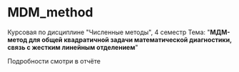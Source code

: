 # MDM_method

Курсовая по дисциплине "Численные методы", 4 семестр
Тема: "**МДМ-метод для общей квадратичной задачи математической диагностики, связь с жестким линейным отделением**"

Подробности смотри в отчёте
